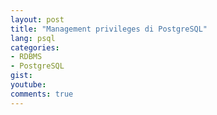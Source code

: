 ```yaml
---
layout: post
title: "Management privileges di PostgreSQL"
lang: psql
categories:
- RDBMS
- PostgreSQL
gist: 
youtube: 
comments: true
---
```


